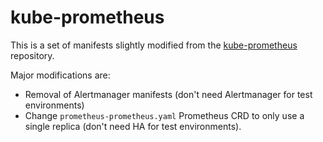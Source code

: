 # kube-prometheus

This is a set of manifests slightly modified from the [kube-prometheus](https://github.com/coreos/kube-prometheus) repository.

Major modifications are:
- Removal of Alertmanager manifests (don't need Alertmanager for test environments)
- Change `prometheus-prometheus.yaml` Prometheus CRD to only use a single replica (don't need HA for test environments).
